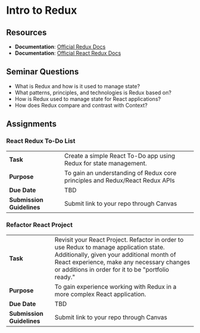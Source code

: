 # Intro to Redux

## Resources
* **Documentation**: [Official Redux Docs](https://redux.js.org/)
* **Documentation**: [Official React Redux Docs](https://react-redux.js.org/)

## Seminar Questions
* What is Redux and how is it used to manage state?
* What patterns, principles, and technologies is Redux based on?
* How is Redux used to manage state for React applications?
* How does Redux compare and contrast with Context?

## Assignments
### React Redux To-Do List
|     |     |
| --- | --- |
| **Task** | Create a simple React To-Do app using Redux for state management. |
| **Purpose** | To gain an understanding of Redux core principles and Redux/React Redux APIs |
| **Due Date** | TBD |
| **Submission Guidelines** | Submit link to your repo through Canvas |

### Refactor React Project
|     |     |
| --- | --- |
| **Task** | Revisit your React Project. Refactor in order to use Redux to manage application state. Additionally, given your additional month of React experience, make any necessary changes or additions in order for it to be "portfolio ready." |
| **Purpose** | To gain experience working with Redux in a more complex React application. |
| **Due Date** | TBD |
| **Submission Guidelines** | Submit link to your repo through Canvas |

